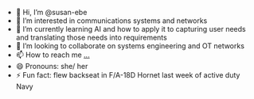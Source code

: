 - 👋 Hi, I’m @susan-ebe
- 👀 I’m interested in communications systems and networks 
- 🌱 I’m currently learning AI and how to apply it to capturing user needs and translating those needs into requirements
- 💞️ I’m looking to collaborate on systems engineering and OT networks
- 📫 How to reach me [...](https://www.linkedin.com/in/susanronning/)
- 😄 Pronouns: she/ her
- ⚡ Fun fact: flew backseat in F/A-18D Hornet last week of active duty Navy

<!---
susan-ebe/susan-ebe is a ✨ special ✨ repository because its `README.md` (this file) appears on your GitHub profile.
You can click the Preview link to take a look at your changes.
--->
